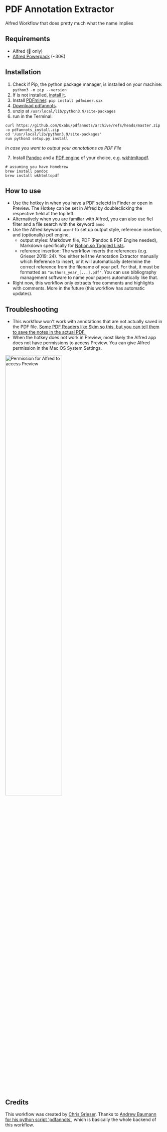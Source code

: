 # PDF Annotation Extractor
Alfred Workflow that does pretty much what the name implies

## Requirements
- Alfred (🍏️ only)
- [Alfred Powerpack](https://www.alfredapp.com/shop/) (~30€)

## Installation
1) Check if Pip, the python package manager, is installed on your machine: `python3 -m pip --version`
2) If is not installed, [install it](https://pip.pypa.io/en/stable/installing/#installing-with-get-pip-py).
3) Install [PDFminer](https://github.com/pdfminer/pdfminer.six): `pip install pdfminer.six`
4) [Download pdfannots](https://github.com/0xabu/pdfannots/archive/refs/heads/master.zip).
5) unzip at `/usr/local/lib/python3.9/site-packages`
6) run in the Terminal:
```
curl https://github.com/0xabu/pdfannots/archive/refs/heads/master.zip -o pdfannots_install.zip
cd '/usr/local/lib/python3.9/site-packages'
run python3 setup.py install 
```
*in case you want to output your annotations as PDF File*

7) Install [Pandoc](https://pandoc.org/installing.html) and a [PDF engine](https://pandoc.org/MANUAL.html#option--pdf-engine) of your choice, e.g. [wkhtmltopdf](https://wkhtmltopdf.org/).
```
# assuming you have Homebrew
brew install pandoc
brew install wkhtmltopdf
```

## How to use
- Use the hotkey in when you have a PDF selectd in Finder or open in Preview. The Hotkey can be set in Alfred by doubleclicking the respective field at the top left.
- Alternatively when you are familiar with Alfred, you can also use fiel filter and a file search with the keyword `anno`
- Use the Alfred keyword `aconf` to set up output style, reference insertion, and (optionally) pdf engine.
  - output styles: Markdown file, PDF (Pandoc & PDF Engine needed), Markdown specifically for [Notion.so Toggled Lists](https://www.notion.so/Toggles-c720af26b4bd4789b736c140b2dc73fe).
  - reference insertion: The workflow inserts the references (e.g. Grieser 2019: 24). You either tell the Annotation Extractor manually which Reference to insert, or it will automatically determine the correct reference from the filename of your pdf. For that, it must be formatted as `"authors_year_[...].pdf"`. You can use bibliography management software to name your papers automatically like that.
- Right now, this workflow only extracts free comments and highlights with comments. More in the future (this workflow has automatic updates).

## Troubleshooting 
- This workflow won't work with annotations that are not actually saved in the PDF file. [Some PDF Readers like Skim so this, but you can tell them to save the notes in the actual PDF.](https://skim-app.sourceforge.io/manual/SkimHelp_45.html)
- When the hotkey does not work in Preview, most likely the Alfred app does not have permissions to access Preview. You can give Alfred permission in the Mac OS System Settings.

<img src="https://i.imgur.com/ylGDs2f.png" alt="Permission for Alfred to access Preview" width=60% height=60%> 

## Credits
This workflow was created by [Chris Grieser](https://chris-grieser.de/). Thanks to [Andrew Baumann for his python script 'pdfannots'](https://github.com/0xabu/pdfannots), which is basically the whole backend of this workflow.
